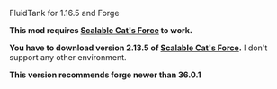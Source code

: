 FluidTank for 1.16.5 and Forge

**This mod requires [Scalable Cat's Force](https://www.curseforge.com/minecraft/mc-mods/scalable-cats-force) to work.**

**You have to download version 2.13.5 of [Scalable Cat's Force](https://www.curseforge.com/minecraft/mc-mods/scalable-cats-force).**
I don't support any other environment.

**This version recommends forge newer than 36.0.1**

